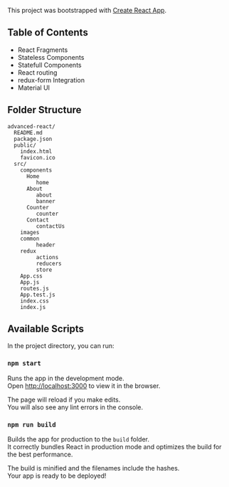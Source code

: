 This project was bootstrapped with [Create React App](https://github.com/facebookincubator/create-react-app).

## Table of Contents

- React Fragments
- Stateless Components
- Statefull Components
- React routing
- redux-form Integration
- Material UI

## Folder Structure

```
advanced-react/
  README.md
  package.json
  public/
    index.html
    favicon.ico
  src/
    components
      Home
         home
      About
         about
         banner
      Counter
         counter
      Contact
         contactUs
    images
    common
         header
    redux
         actions
         reducers
         store
    App.css
    App.js
    routes.js
    App.test.js
    index.css
    index.js
```

## Available Scripts

In the project directory, you can run:

### `npm start`

Runs the app in the development mode.<br>
Open [http://localhost:3000](http://localhost:3000) to view it in the browser.

The page will reload if you make edits.<br>
You will also see any lint errors in the console.

### `npm run build`

Builds the app for production to the `build` folder.<br>
It correctly bundles React in production mode and optimizes the build for the best performance.

The build is minified and the filenames include the hashes.<br>
Your app is ready to be deployed!
